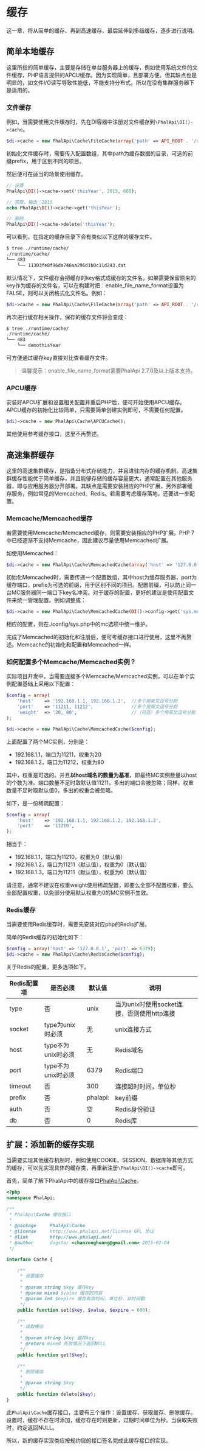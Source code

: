 # 缓存

这一章，将从简单的缓存、再到高速缓存、最后延伸到多级缓存，逐步进行说明。  

## 简单本地缓存
这里所指的简单缓存，主要是存储在单台服务器上的缓存，例如使用系统文件的文件缓存，PHP语言提供的APCU缓存。因为实现简单，且部署方便。但其缺点也是明显的，如文件I/O读写导致性能低，不能支持分布式。所以在没有集群服务器下是适用的。  
  
### 文件缓存

例如，当需要使用文件缓存时，先在DI容器中注册对文件缓存到```\PhalApi\DI()->cache```。  

```php
$di->cache = new PhalApi\Cache\FileCache(array('path' => API_ROOT . '/runtime', 'prefix' => 'demo'));
```
初始化文件缓存时，需要传入配置数组，其中path为缓存数据的目录，可选的前缀prefix，用于区别不同的项目。  

然后便可在适当的场景使用缓存。  
```php
// 设置
PhalApi\DI()->cache->set('thisYear', 2015, 600);

// 获取，输出：2015
echo PhalApi\DI()->cache->get('thisYear');

// 删除
PhalApi\DI()->cache->delete('thisYear');
```

可以看到，在指定的缓存目录下会有类似以下这样的缓存文件。  
```bash
$ tree ./runtime/cache/
./runtime/cache/
└── 483
    └── 11303fe8f96da746aa296d1b0c11d243.dat
```

默认情况下，文件缓存会把缓存的key格式成缓存的文件名。如果需要保留原来的key作为缓存的文件名，可以在构建时把：enable_file_name_format设置为FALSE，则可以关闭格式化文件名。例如：
```php
$di->cache = new PhalApi\Cache\FileCache(array('path' => API_ROOT . '/runtime', 'prefix' => 'demo', 'enable_file_name_format' => FALSE));
```

再次进行缓存相关操作，保存的缓存文件将会变成：
```bash
$ tree ./runtime/cache/
./runtime/cache/
└── 483
    └── demothisYear
```

可方便通过缓存key直接对比查看缓存文件。

> 温馨提示：enable_file_name_format需要PhalApi 2.7.0及以上版本支持。

### APCU缓存

安装好APCU扩展和设置相关配置并重启PHP后，便可开始使用APCU缓存。APCU缓存的初始化比较简单，只需要简单创建实例即可，不需要任何配置。  
```php
$di)->cache = new PhalApi\Cache\APCUCache();
```
其他使用参考缓存接口，这里不再赘述。  

## 高速集群缓存

这里的高速集群缓存，是指备分布式存储能力，并且进驻内存的缓存机制。高速集群缓存性能优于简单缓存，并且能够存储的缓存容量更大，通常配置在其他服务器，即与应用服务器分开部署。其缺点是需要安装相应的PHP扩展，另外部署缓存服务，例如常见的Memcached、Redis。若需要考虑缓存落地，还要进一步配置。    
  
### Memcache/Memcached缓存
若需要使用Memcache/Memcached缓存，则需要安装相应的PHP扩展。PHP 7中已经逐渐不支持Memcache，因此建议尽量使用Memcached扩展。  

如使用Memcached：  
```php
$di->cache = new PhalApi\Cache\MemcachedCache(array('host' => '127.0.0.1', 'port' => 11211, 'prefix' => 'demo_'));
```
初始化Memcached时，需要传递一个配置数组，其中host为缓存服务器，port为缓存端口，prefix为可选的前缀，用于区别不同的项目。配置前缀，可以防止同一台MC服务器同一端口下key名冲突。对于缓存的配置，更好的建议是使用配置文件来统一管理配置。例如调整成：  
```php
$di->cache = new PhalApi\Cache\MemcachedCache(DI()->config->get('sys.mc'));
```
相应的配置，则在./config/sys.php中的mc选项中统一维护。  

完成了Memcached的初始化和注册后，便可考缓存接口进行使用，这里不再赘述。Memcache的初始化和配置和Memcached一样。    

### 如何配置多个Memcache/Memcached实例？ 
实际项目开发中，当需要连接多个Memcache/Memcached实例，可以在单个实例配置基础上采用以下配置：  
```php
$config = array(
    'host'    => '192.168.1.1, 192.168.1.2',  //多个用英文逗号分割
    'port'    => '11211, 11212',              //多个用英文逗号分割
    'weight'  => '20, 80',                    //（可选）多个用英文逗号分割
);

$di->cache = new PhalApi\Cache\MemcachedCache($config);
```
上面配置了两个MC实例，分别是：

 + 192.168.1.1，端口为11211，权重为20
 + 192.168.1.2，端口为11212，权重为80    
  
其中，权重是可选的。并且**以host域名的数量为基准**，即最终MC实例数量以host的个数为准。端口数量不足时取默认值11211，多出的端口会被忽略；同样，权重数量不足时取默认值0，多出的权重会被忽略。  
  
如下，是一份稀疏配置：  
```php
$config = array(
    'host'    => '192.168.1.1, 192.168.1.2, 192.168.1.3',
    'port'    => '11210',
);
```
相当于：  

 + 192.168.1.1，端口为11210，权重为0（默认值）  
 + 192.168.1.2，端口为11211（默认值），权重为0（默认值）  
 + 192.168.1.3，端口为11211（默认值），权重为0（默认值）    
  
请注意，通常不建议在权重weight使用稀疏配置，即要么全部不配置权重，要么全部配置权重，以免部分使用默认权重为0的MC实例不生效。  

### Redis缓存
当需要使用Redis缓存时，需要先安装对应php的Redis扩展。  

简单的Redis缓存的初始化如下：  
```php
$config = array('host' => '127.0.0.1', 'port' => 6379);
$di->cache = new PhalApi\Cache\RedisCache($config);
```

关于Redis的配置，更多选项如下。  

Redis配置项|是否必须|默认值|说明
---|---|---|---
type|否|unix|当为unix时使用socket连接，否则使用http连接
socket|type为unix时必须|无|unix连接方式
host|type不为unix时必须|无|Redis域名
port|type不为unix时必须|6379|Redis端口
timeout|否|300|连接超时时间，单位秒
prefix|否|phalapi:|key前缀
auth|否|空|Redis身份验证
db|否|0|Redis库


## 扩展：添加新的缓存实现

当需要实现其他缓存机制时，例如使用COOKIE、SESSION、数据库等其他方式的缓存，可以先实现具体的缓存类，再重新注册```\PhalApi\DI()->cache```即可。  

首先，简单了解下PhalApi中的缓存接口[PhalApi\Cache](https://github.com/phalapi/kernal/blob/master/src/Cache.php)。  
```php
<?php
namespace PhalApi;

/**
 * PhalApi\Cache 缓存接口
 *
 * @package     PhalApi\Cache
 * @license     http://www.phalapi.net/license GPL 协议
 * @link        http://www.phalapi.net/
 * @author      dogstar <chanzonghuang@gmail.com> 2015-02-04
 */

interface Cache {

	/**
	 * 设置缓存
	 * 
	 * @param string $key 缓存key
	 * @param mixed $value 缓存的内容
	 * @param int $expire 缓存有效时间，单位秒，非时间戳
	 */
    public function set($key, $value, $expire = 600);

    /**
     * 读取缓存
     * 
     * @param string $key 缓存key
     * @return mixed 失败情况下返回NULL
     */
    public function get($key);

    /**
     * 删除缓存
     * 
     * @param string $key
     */
    public function delete($key);
}

```
此```PhalApi\Cache```缓存接口，主要有三个操作：设置缓存、获取缓存、删除缓存。设置时，缓存不存在时添加，缓存存在时则更新，过期时间单位为秒。当获取失败时，约定返回NULL。  

所以，新的缓存实现类应按规约层的接口签名完成此缓存接口的实现。  
